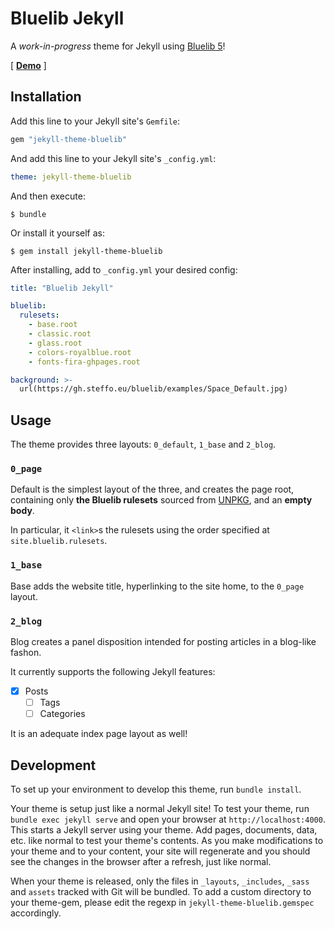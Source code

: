 # Bluelib Jekyll

A *work-in-progress* theme for Jekyll using [Bluelib 5](https://github.com/steffo99/bluelib)!

\[ [**Demo**](https://gh.steffo.eu/jekyll-theme-bluelib/) \]

## Installation

Add this line to your Jekyll site's `Gemfile`:

```ruby
gem "jekyll-theme-bluelib"
```

And add this line to your Jekyll site's `_config.yml`:

```yaml
theme: jekyll-theme-bluelib
```

And then execute:

```console
$ bundle
```

Or install it yourself as:

```console 
$ gem install jekyll-theme-bluelib
```

After installing, add to `_config.yml` your desired config:
```yml 
title: "Bluelib Jekyll"

bluelib: 
  rulesets:
    - base.root
    - classic.root
    - glass.root
    - colors-royalblue.root
    - fonts-fira-ghpages.root

background: >-
  url(https://gh.steffo.eu/bluelib/examples/Space_Default.jpg)
```

## Usage

The theme provides three layouts: `0_default`, `1_base` and `2_blog`.

### `0_page`

Default is the simplest layout of the three, and creates the page root, containing only **the Bluelib rulesets** sourced from [UNPKG](https://unpkg.com/), and an **empty body**.

In particular, it `<link>`s the rulesets using the order specified at `site.bluelib.rulesets`.

### `1_base`

Base adds the website title, hyperlinking to the site home, to the `0_page` layout.

### `2_blog`

Blog creates a panel disposition intended for posting articles in a blog-like fashon.

It currently supports the following Jekyll features:

- [x] Posts
    - [ ] Tags
    - [ ] Categories

It is an adequate index page layout as well!

## Development

To set up your environment to develop this theme, run `bundle install`.

Your theme is setup just like a normal Jekyll site! To test your theme, run `bundle exec jekyll serve` and open your browser at `http://localhost:4000`. This starts a Jekyll server using your theme. Add pages, documents, data, etc. like normal to test your theme's contents. As you make modifications to your theme and to your content, your site will regenerate and you should see the changes in the browser after a refresh, just like normal.

When your theme is released, only the files in `_layouts`, `_includes`, `_sass` and `assets` tracked with Git will be bundled.
To add a custom directory to your theme-gem, please edit the regexp in `jekyll-theme-bluelib.gemspec` accordingly.

